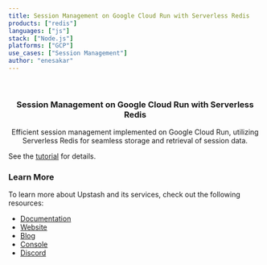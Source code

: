 ```yaml
---
title: Session Management on Google Cloud Run with Serverless Redis
products: ["redis"]
languages: ["js"]
stack: ["Node.js"]
platforms: ["GCP"]
use_cases: ["Session Management"]
author: "enesakar"
---
```


<br />
<div align="center">

  <h3 align="center">Session Management on Google Cloud Run with Serverless Redis</h3>

  <p align="center">
    Efficient session management implemented on Google Cloud Run, utilizing Serverless Redis for seamless storage and retrieval of session data.
  </p>
</div>

See the [tutorial](https://docs.upstash.com/tutorials/cloud_run_sessions) for details.

### Learn More

To learn more about Upstash and its services, check out the following resources:

- [Documentation](https://docs.upstash.com)
- [Website](https://upstash.com)
- [Blog](https://upstash.com/blog)
- [Console](https://console.upstash.com)
- [Discord](https://upstash.com/discord)
